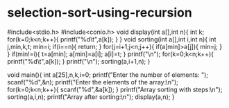 # selection-sort-using-recursion
#include<stdio.h>
#include<conio.h>
void display(int a[],int n){
	int k;
	for(k=0;k<n;k++){
		printf("%d\t",a[k]);
	}
}
void sorting(int a[],int i,int n){
	int j,min,k,t;
	min=i;
	if(i==n){
		return;
	}
	for(j=i+1;j<n;j++){
		if(a[min]>a[j]){
				min=j;
		}
	}
		if(min!=i){
			t=a[min];
			a[min]=a[i];
			a[i]=t;
		}
		printf("\n");
		for(k=0;k<n;k++){
			printf("%d\t",a[k]);
		}
		printf("\n");
		sorting(a,i+1,n);
	}
	
void main(){
	int a[25],n,k,i=0;
	printf("Enter the number of elements: ");
	scanf("%d",&n);
	printf("Enter the elements of the array:\n");
	for(k=0;k<n;k++){
		scanf("%d",&a[k]);
	}
	printf("Array sorting with steps:\n");
	sorting(a,i,n);
	printf("Array after sorting:\n");
	display(a,n);
}
